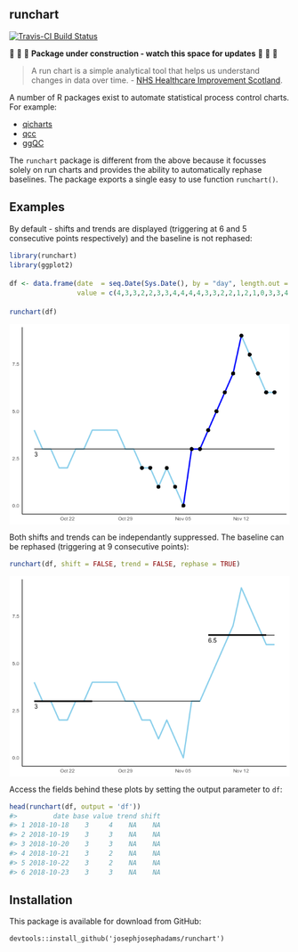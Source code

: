 
<!-- README.md is generated from README.Rmd. Please edit that file -->
runchart
--------

[![Travis-CI Build Status](https://travis-ci.org/jsphdms/runchart.svg?branch=master)](https://travis-ci.org/jsphdms/runchart)

:construction: :construction: :construction: **Package under construction - watch this space for updates** :construction: :construction: :construction:

> A run chart is a simple analytical tool that helps us understand changes in data over time. - [NHS Healthcare Improvement Scotland](http://www.healthcareimprovementscotland.org/previous_resources/implementation_support/guide_to_using_run_charts.aspx).

A number of R packages exist to automate statistical process control charts. For example:

-   [qicharts](https://cran.r-project.org/web/packages/qicharts/index.html)
-   [qcc](https://cran.r-project.org/web/packages/qcc/index.html)
-   [ggQC](https://cran.r-project.org/web/packages/ggQC/index.html)

The `runchart` package is different from the above because it focusses solely on run charts and provides the ability to automatically rephase baselines. The package exports a single easy to use function `runchart()`.

Examples
--------

By default - shifts and trends are displayed (triggering at 6 and 5 consecutive points respectively) and the baseline is not rephased:

``` r
library(runchart)
library(ggplot2)

df <- data.frame(date  = seq.Date(Sys.Date(), by = "day", length.out = 30),
                 value = c(4,3,3,2,2,3,3,4,4,4,4,3,3,2,2,1,2,1,0,3,3,4,5,6,7,9,8,7,6,6))

runchart(df)
```

<img src="README-unnamed-chunk-2-1.png" style="display: block; margin: auto;" />

Both shifts and trends can be independantly suppressed. The baseline can be rephased (triggering at 9 consecutive points):

``` r
runchart(df, shift = FALSE, trend = FALSE, rephase = TRUE)
```

<img src="README-unnamed-chunk-3-1.png" style="display: block; margin: auto;" />

Access the fields behind these plots by setting the output parameter to `df`:

``` r
head(runchart(df, output = 'df'))
#>         date base value trend shift
#> 1 2018-10-18    3     4    NA    NA
#> 2 2018-10-19    3     3    NA    NA
#> 3 2018-10-20    3     3    NA    NA
#> 4 2018-10-21    3     2    NA    NA
#> 5 2018-10-22    3     2    NA    NA
#> 6 2018-10-23    3     3    NA    NA
```

Installation
------------

This package is available for download from GitHub:

    devtools::install_github('josephjosephadams/runchart')
